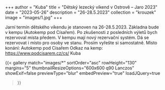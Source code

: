 +++
author = "Kuba"
title = "Dětský lezecký víkend v Ostrově – Jaro 2023"
date = "2023-05-26"
description = "26-28.5.2023"
collection = "krouzek"
image = "images/1.jpg"
+++

Jarní termín dětského víkendu je stanoven na 26-28.5.2023.
Základna bude v kempu (Autokemp pod Císařem). Po zkušenosti z posledních výletů bych rezervoval místa předem. V kempu mají nový rezervační systém. Dá se rezervovat i místo pro osoby ve stanu. Prosím vyřešte si samostatně.
Místo konání: Autokemp pod Císařem
Odkaz na kemp: https://www.podcisarem.cz/cs/
Kuba

{{< gallery match="images/*"
    sortOrder="asc"
    rowHeight="130"
    margins="5"
    thumbnailResizeOptions="600x600 q90 Lanczos"
    showExif=false
    previewType="blur"
    embedPreview="true"
    loadJQuery=true
>}}

